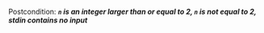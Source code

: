Postcondition: ***`n` is an integer larger than or equal to 2, `n` is not equal to 2, stdin contains no input***